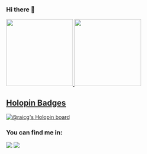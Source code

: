 ### Hi there 👋

<div>
  <a href="https://github.com/raicg">
  <img height="180em" src="https://github-readme-stats.vercel.app/api?username=raicg&show_icons=true&theme=tokyonight&include_all_commits=true&count_private=true"/>
  <img height="180em" src="https://github-readme-stats.vercel.app/api/top-langs/?username=raicg&layout=compact&langs_count=7&theme=tokyonight"/>
 
</div>
  
  
## Holopin Badges
[![@raicg's Holopin board](https://holopin.io/api/user/board?user=raicg2)](https://holopin.io/@raicg2)

### You can find me in:

<div> 
  <a href = "mailto:raicg2@gmail.com"><img src="https://img.shields.io/badge/-Gmail-%23333?style=for-the-badge&logo=gmail&logoColor=white" target="_blank"></a>
  <a href="https://www.linkedin.com/in/raicg/" target="_blank"><img src="https://img.shields.io/badge/-LinkedIn-%230077B5?style=for-the-badge&logo=linkedin&logoColor=white" target="_blank"></a> 
</div>
